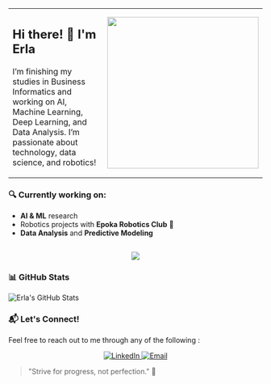 <table>
  <tr>
    <td>
      <h2>Hi there! 👋 I'm Erla</h2>
      <p>
        I’m finishing my studies in Business Informatics and working on AI, Machine Learning, Deep Learning, and Data Analysis.  
        I’m passionate about technology, data science, and robotics!
      </p>
    </td>
    <td>
      <img src="https://media.giphy.com/media/OLPQ6z2hlHmwFc4Hso/giphy.gif" width="300">
    </td>
  </tr>
</table>




### 🔍 Currently working on:
- **AI & ML** research
- Robotics projects with **Epoka Robotics Club** 🚀
- **Data Analysis** and **Predictive Modeling**


## 
<p align="center">
  <img src="https://readme-typing-svg.herokuapp.com?font=Fira+Code&pause=1000&color=F76C6C&width=500&lines=AI+%7C+Machine+Learning+%7C+Deep+Learning;Data+Analysis+%7C+SQL+%7C+Python;Web+Development+%7C+PHP+%7C+JavaScript;Robotics+%7C+R+%7C+Java">
</p>

### 📊 GitHub Stats

![Erla's GitHub Stats](https://github-readme-stats.vercel.app/api?username=your-github-username&show_icons=true&count_private=true&hide_title=true&hide=prs&theme=radical)

### 📬 Let's Connect!

Feel free to reach out to me through any of the following :

<p align="center">
  <a href="http://linkedin.com/in/erla-hoxha-3a39272b8">
    <img src="https://img.shields.io/badge/LinkedIn-0077B5?style=for-the-badge&logo=linkedin&logoColor=white" alt="LinkedIn">
  </a>
  <a href="mailto:erlahoxha04@gmail.com">
    <img src="https://img.shields.io/badge/Email-D14836?style=for-the-badge&logo=gmail&logoColor=white" alt="Email">
  </a>
</p>

> "Strive for progress, not perfection." 💪


